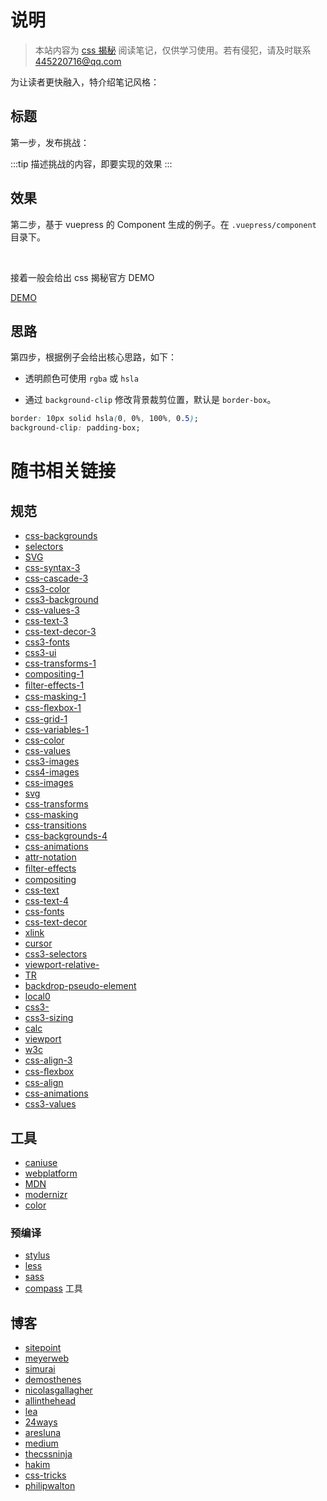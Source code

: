 # 说明

> 本站内容为 [css 揭秘](https://github.com/cssmagic/CSS-Secrets) 阅读笔记，仅供学习使用。若有侵犯，请及时联系 445220716@qq.com

为让读者更快融入，特介绍笔记风格：

## 标题

第一步，发布挑战：

:::tip
描述挑战的内容，即要实现的效果
:::

## 效果

第二步，基于 vuepress 的 Component 生成的例子。在 `.vuepress/component` 目录下。

<br>
<bdg-1></bdg-1>

接着一般会给出 css 揭秘官方 DEMO

[DEMO](http://dabblet.com/gist/012289cc14106a1bd7a5)

## 思路

第四步，根据例子会给出核心思路，如下：

* 透明颜色可使用 `rgba` 或 `hsla`

* 通过 `background-clip` 修改背景裁剪位置，默认是 `border-box`。

```css
border: 10px solid hsla(0, 0%, 100%, 0.5);
background-clip: padding-box;
```

# 随书相关链接

## 规范

* [css-backgrounds](http://w3.org/TR/css-backgrounds)
* [selectors](http://w3.org/TR/selectors)
* [SVG](http://w3.org/TR/SVG)
* [css-syntax-3](http://w3.org/TR/css-syntax-3)
* [css-cascade-3](http://w3.org/TR/css-cascade-3)
* [css3-color](http://w3.org/TR/css3-color)
* [css3-background](http://w3.org/TR/css3-background)
* [css-values-3](http://w3.org/TR/css-values-3)
* [css-text-3](http://w3.org/TR/css-text-3)
* [css-text-decor-3](http://w3.org/TR/css-text-decor-3)
* [css3-fonts](http://w3.org/TR/css3-fonts)
* [css3-ui](http://w3.org/TR/css3-ui)
* [css-transforms-1](http://w3.org/TR/css-transforms-1)
* [compositing-1](http://w3.org/TR/compositing-1)
* [ﬁlter-effects-1](http://w3.org/TR/ﬁlter-effects-1)
* [css-masking-1](http://w3.org/TR/css-masking-1)
* [css-ﬂexbox-1](http://w3.org/TR/css-ﬂexbox-1)
* [css-grid-1](http://w3.org/TR/css-grid-1)
* [css-variables-1](http://w3.org/TR/css-variables-1)
* [css-color](http://dev.w3.org/csswg/css-color)
* [css-values](http://w3.org/TR/css-values)
* [css3-images](http://w3.org/TR/css3-images)
* [css4-images](http://w3.org/TR/css4-images)
* [css-images](http://w3.org/TR/css-images)
* [svg](http://www.w3.org/2000/svg)
* [css-transforms](http://w3.org/TR/css-transforms)
* [css-masking](http://w3.org/TR/css-masking)
* [css-transitions](http://w3.org/TR/css-transitions)
* [css-backgrounds-4](http://dev.w3.org/csswg/css-backgrounds-4)
* [css-animations](http://w3.org/TR/css-animations)
* [attr-notation](http://w3.org/TR/css3-values/#attr-notation)
* [ﬁlter-effects](http://w3.org/TR/ﬁlter-effects)
* [compositing](http://w3.org/TR/compositing)
* [css-text](http://w3.org/TR/css-text)
* [css-text-4](http://dev.w3.org/csswg/css-text-4)
* [css-fonts](http://w3.org/TR/css-fonts)
* [css-text-decor](http://w3.org/TR/css-text-decor)
* [xlink](http://www.w3.org/1999/xlink)
* [cursor](http://w3.org/TR/css3-ui/#cursor)
* [css3-selectors](http://w3.org/TR/css3-selectors)
* [viewport-relative-](http://w3.org/TR/css-values/#viewport-relative-)
* [TR](http://w3.org/TR)
* [backdrop-pseudo-element](http://fullscreen.spec.whatwg.org/#::backdrop-pseudo-element)
* [local0](http://w3.org/TR/css3background/#-local0)
* [css3-](http://w3.org/TR/css3-)
* [css3-sizing](http://w3.org/TR/css3-sizing)
* [calc](http://w3.org/TR/css-values-3/#calc)
* [viewport](http://w3.org/TR/css-values-3/#viewport-)
* [w3c](http://w3.org/)
* [css-align-3](http://w3.org/TR/css-align-3)
* [css-ﬂexbox](http://w3.org/TR/css-ﬂexbox)
* [css-align](http://w3.org/TR/css-align)
* [css-animations](http://w3.org/TR/css-animations)
* [css3-values](http://w3.org/TR/css3-values)

## 工具

* [caniuse](http://caniuse.com)
* [webplatform](http://webplatform.org)
* [MDN](http://developer.mozilla.org)
* [modernizr](http://modernizr.com/)
* [color](http://color.adobe.com)

### 预编译

* [stylus](http://stylus-lang.com/)
* [less](http://lesscss.org)
* [sass](http://sass-lang.com)
* [compass](http://compass-style.org) 工具

## 博客

* [sitepoint](http://sitepoint.com/)
* [meyerweb](http://meyerweb.com)
* [simurai](http://simurai.com/)
* [demosthenes](http://demosthenes.info)
* [nicolasgallagher](http://nicolasgallagher.com/)
* [allinthehead](http://allinthehead.com)
* [lea](http://lea.verou.me/2012/01/why-tabs-are-clearly-superior)
* [24ways](http://24ways.org/)
* [aresluna](http://www.aresluna.org)
* [medium](http://medium.com/)
* [thecssninja](http://thecssninja.com)
* [hakim](http://hakim.se)
* [css-tricks](http://css-tricks.com)
* [philipwalton](http://philipwalton.com)
